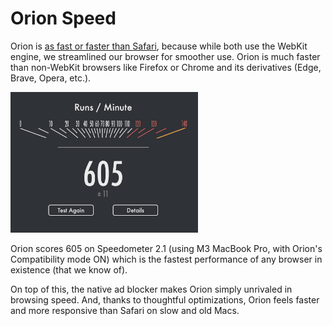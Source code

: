 # Orion Speed

Orion is [as fast or faster than Safari](https://twitter.com/vladquant/status/1373379807778512896), because while both use the WebKit engine, we streamlined our browser for smoother use. Orion is much faster than non-WebKit browsers like Firefox or Chrome and its derivatives (Edge, Brave, Opera, etc.).
  
<img src="./media/orion_speed.png" width="300" alt="Orion Speedometer Score"><br />

Orion scores 605 on Speedometer 2.1 (using M3 MacBook Pro, with Orion's Compatibility mode ON) which is the fastest performance of any browser in existence (that we know of).   
  
On top of this, the native ad blocker makes Orion simply unrivaled in browsing speed. And, thanks to thoughtful optimizations, Orion feels faster and more responsive than Safari on slow and old Macs.
